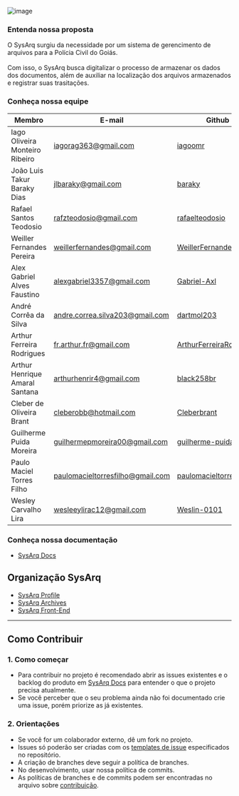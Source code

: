 
![image](https://user-images.githubusercontent.com/78980992/157777487-6715c44a-bc49-4b61-a7ff-b54c4e6fda7f.png)


### Entenda nossa proposta
O SysArq surgiu da necessidade por um sistema de gerencimento de arquivos para a Polícia Civil do Goiás.
<br>
<br>
Com isso, o SysArq busca digitalizar o processo de armazenar os dados dos documentos, além de auxiliar na localização dos arquivos armazenados e registrar suas trasitações. 

### Conheça nossa equipe

| Membro | E-mail | Github | Papel |Matricula|
|-------------------------------|--------------------------|----------------------------------|----------------------|------------|
| Iago Oliveira Monteiro Ribeiro | iagorag363@gmail.com	| [iagoomr](https://github.com/iagoomr) | EPS | 16/0124735 |
| João Luis Takur Baraky Dias | jlbaraky@gmail.com	| [baraky](https://github.com/baraky) | EPS | 18/0033646 |
| Rafael Santos Teodosio | rafzteodosio@gmail.com	| [rafaelteodosio](https://github.com/rafaelteodosio) | EPS | 16/0142466 |
| Weiller Fernandes Pereira | weillerfernandes@gmail.com	| [WeillerFernandes](https://github.com/WeillerFernandes) | EPS | 13/0137995 |
| Alex Gabriel Alves Faustino | alexgabriel3357@gmail.com	| [Gabriel-Axl](https://github.com/Gabriel-Axl) | MDS | 20/0056603 |
| André Corrêa da Silva | andre.correa.silva203@gmail.com	| [dartmol203](https://github.com/dartmol203) | MDS | 20/0014447 |
| Arthur Ferreira Rodrigues | fr.arthur.fr@gmail.com	| [ArthurFerreiraRodrigues](https://github.com/ArthurFerreiraRodrigues) | MDS | 20/0056981 |
| Arthur Henrique Amaral Santana | arthurhenrir4@gmail.com	| [black258br](https://github.com/black258br) | MDS | 20/0035371 |
| Cleber de Oliveira Brant | cleberobb@hotmail.com	| [Cleberbrant](https://github.com/Cleberbrant) | MDS | 20/0061216 |
| Guilherme Puida Moreira | guilhermepmoreira00@gmail.com	| [guilherme-puida](https://github.com/guilherme-puida) | MDS | 20/0019015 |
| Paulo Maciel Torres Filho | paulomacieltorresfilho@gmail.com	| [paulomacieltorresfilho](https://github.com/paulomacieltorresfilho) | MDS | 20/0025937 |
| Wesley Carvalho Lira | wesleeylirac12@gmail.com	| [Weslin-0101](https://github.com/Weslin-0101) | MDS | 20/0044559 |

### Conheça nossa documentação
* [SysArq Docs](https://fga-eps-mds.github.io/2021-2-SysArq-Doc/)

## Organização SysArq
* [SysArq Profile](https://github.com/fga-eps-mds/2021.2-SysArq-Profile)
* [SysArq Archives](https://github.com/fga-eps-mds/2021.2-SysArq-Archives)
* [SysArq Front-End](https://github.com/fga-eps-mds/2021.2-SysArq-Frontend)

---

## Como Contribuir

### 1. Como começar
* Para contribuir no projeto é recomendado abrir as issues existentes e o backlog do produto em [SysArq Docs](https://github.com/fga-eps-mds/2021-2-SysArq-Doc/issues) para entender o que o projeto precisa atualmente.
* Se você perceber que o seu problema ainda não foi documentado crie uma issue, porém priorize as já existentes.

### 2. Orientações
* Se você for um colaborador externo, dê um fork no projeto.
* Issues só poderão ser criadas com os [templates de issue](.github/ISSUE_TEMPLATE) especificados no repositório.
* A criação de branches deve seguir a política de branches.
* No desenvolvimento, usar nossa política de commits.
* As políticas de branches e de commits podem ser encontradas no arquivo sobre [contribuição](CONTRIBUTING.md).
